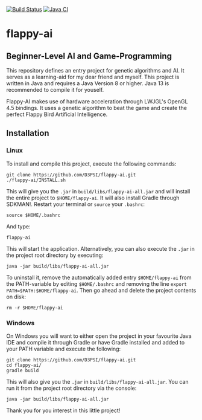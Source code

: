[![Build Status](https://travis-ci.com/D3PSI/flappy-ai.svg?branch=master)](https://travis-ci.com/D3PSI/flappy-ai) [![Java CI](https://github.com/D3PSI/flappy-ai/workflows/Java%20CI/badge.svg)](https://github.com/D3PSI/flappy-ai/workflows/Java%20CI/badge.svg)

# flappy-ai

## Beginner-Level AI and Game-Programming

This repository defines an entry project for genetic algorithms and AI. It serves as a learning-aid for my dear friend and myself. This project is written in Java and requires a Java Version 8 or higher. Java 13 is recommended to compile it for youself.

Flappy-AI makes use of hardware acceleration through LWJGL's OpenGL 4.5 bindings. It uses a genetic algorithm to beat the game and create the perfect Flappy Bird Artificial Intelligence.

## Installation

### Linux

To install and compile this project, execute the following commands:

    git clone https://github.com/D3PSI/flappy-ai.git
    ./flappy-ai/INSTALL.sh

This will give you the `.jar` in `build/libs/flappy-ai-all.jar` and will install the entire project to `$HOME/flappy-ai`. It will also install Gradle through SDKMAN!. Restart your terminal or `source` your `.bashrc`:

    source $HOME/.bashrc

And type:

    flappy-ai

This will start the application. Alternatively, you can also execute the `.jar` in the project root directory by executing:

    java -jar build/libs/flappy-ai-all.jar

To uninstall it, remove the automatically added entry `$HOME/flappy-ai` from the PATH-variable by editing `$HOME/.bashrc` and removing the line `export PATH=$PATH:$HOME/flappy-ai`. Then go ahead and delete the project contents on disk:

    rm -r $HOME/flappy-ai

### Windows

On Windows you will want to either open the project in your favourite Java IDE and compile it through Gradle or have Gradle installed and added to your PATH variable and execute the following:

    git clone https://github.com/D3PSI/flappy-ai.git
    cd flappy-ai/
    gradle build

This will also give you the `.jar` in `build/libs/flappy-ai-all.jar`. You can run it from the project root directory via the console:

    java -jar build/libs/flappy-ai-all.jar

Thank you for you interest in this little project!
